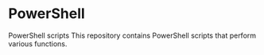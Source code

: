 # PowerShell
PowerShell scripts
This repository contains PowerShell scripts that perform various functions.
